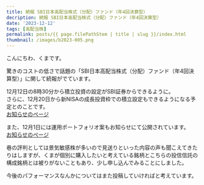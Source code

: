 ```yaml
---
title: 続報 SBI日本高配当株式（分配）ファンド（年4回決算型）
decription: 続報 SBI日本高配当株式（分配）ファンド（年4回決算型）
date: '2023-12-12'
tags: [高配当株]
permalink: posts/{{ page.filePathStem | title | slug }}/index.html
thumbnail: /images/b2023-005.png
---
```



こんにちわ、くまです。

驚きのコストの低さで話題の「SBI日本高配当株式（分配）ファンド（年4回決算型）」に関して続報がでています。

12月12日の8時30分から積立投資の設定がSBI証券からできるように。<br/>
さらに、12月20日から新NISAの成長投資枠での積立設定もできるようになる予定とのことです。<br/>
[お知らせのページ](https://www.sbigroup.co.jp/news/pr/2023/1211_14283.html)


また、12月1日には運用ポートフォリオ案もお知らせにて公開されています。<br/>
[お知らせのページ](https://www.sbigroup.co.jp/news/pr/2023/1201_14267.html)

巷の評判としては景気敏感株が多いので見送りといった内容の声も聞こえてきたりはしますが、くまが個別に購入したいと考えている銘柄とこちらの投信信託の構成銘柄とは被りがないこともあり、少し申し込んでみることにしました。

今後のパフォーマンスなんかについてはまた投稿していければと考えています。


